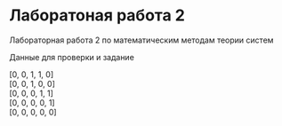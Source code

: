 # Лаборатоная работа 2

Лабораторная работа 2 по математическим методам теории систем

Данные для проверки и задание

[0, 0, 1, 1, 0]<br>
[0, 0, 1, 0, 0]<br>
[0, 0, 0, 1, 1]<br>
[0, 0, 0, 0, 1]<br>
[0, 0, 0, 0, 0]<br>